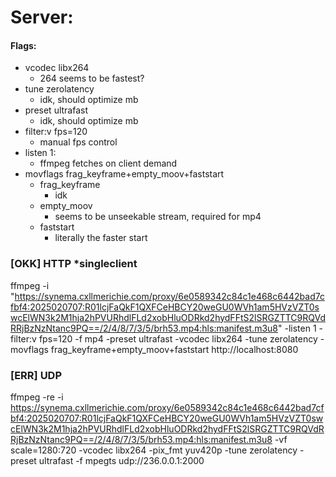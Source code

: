 # Server:
#### Flags:
- vcodec libx264
  - 264 seems to be fastest?
- tune zerolatency
  - idk, should optimize mb
- preset ultrafast
    - idk, should optimize mb
- filter:v fps=120
  - manual fps control
- listen 1:
  - ffmpeg fetches on client demand
- movflags frag_keyframe+empty_moov+faststart
  - frag_keyframe
    - idk
  - empty_moov
    - seems to be unseekable stream, required for mp4
  - faststart
    - literally the faster start

### [OKK] HTTP *singleclient
ffmpeg -i "https://synema.cxllmerichie.com/proxy/6e0589342c84c1e468c6442bad7cfbf4:2025020707:R01lcjFaQkF1QXFCeHBCY20weGU0WVh1am5HVzVZT0swcElWN3k2M1hja2hPVURhdlFLd2xobHluODRkd2hydFFtS2lSRGZTTC9RQVdRRjBzNzNtanc9PQ==/2/4/8/7/3/5/brh53.mp4:hls:manifest.m3u8" -listen 1 -filter:v fps=120 -f mp4 -preset ultrafast -vcodec libx264 -tune zerolatency -movflags frag_keyframe+empty_moov+faststart http://localhost:8080

### [ERR] UDP
ffmpeg -re -i https://synema.cxllmerichie.com/proxy/6e0589342c84c1e468c6442bad7cfbf4:2025020707:R01lcjFaQkF1QXFCeHBCY20weGU0WVh1am5HVzVZT0swcElWN3k2M1hja2hPVURhdlFLd2xobHluODRkd2hydFFtS2lSRGZTTC9RQVdRRjBzNzNtanc9PQ==/2/4/8/7/3/5/brh53.mp4:hls:manifest.m3u8 -vf scale=1280:720 -vcodec libx264 -pix_fmt yuv420p -tune zerolatency -preset ultrafast -f mpegts udp://236.0.0.1:2000
